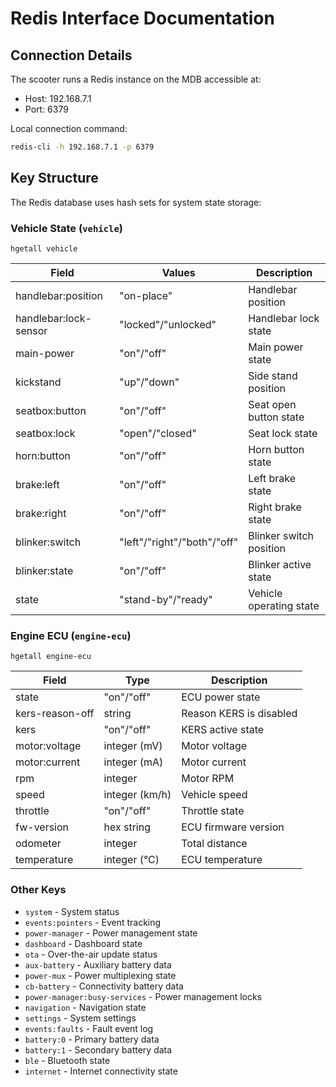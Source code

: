 # Redis Interface Documentation

## Connection Details

The scooter runs a Redis instance on the MDB accessible at:
- Host: 192.168.7.1  
- Port: 6379

Local connection command:
```bash
redis-cli -h 192.168.7.1 -p 6379
```

## Key Structure

The Redis database uses hash sets for system state storage:

### Vehicle State (`vehicle`)
```
hgetall vehicle
```

| Field | Values | Description |
|-------|---------|------------|
| handlebar:position | "on-place" | Handlebar position |
| handlebar:lock-sensor | "locked"/"unlocked" | Handlebar lock state |
| main-power | "on"/"off" | Main power state |
| kickstand | "up"/"down" | Side stand position |
| seatbox:button | "on"/"off" | Seat open button state |
| seatbox:lock | "open"/"closed" | Seat lock state |
| horn:button | "on"/"off" | Horn button state |
| brake:left | "on"/"off" | Left brake state |
| brake:right | "on"/"off" | Right brake state |
| blinker:switch | "left"/"right"/"both"/"off" | Blinker switch position |
| blinker:state | "on"/"off" | Blinker active state |
| state | "stand-by"/"ready" | Vehicle operating state |

### Engine ECU (`engine-ecu`)
```
hgetall engine-ecu
```

| Field | Type | Description |
|-------|------|-------------|
| state | "on"/"off" | ECU power state |
| kers-reason-off | string | Reason KERS is disabled |
| kers | "on"/"off" | KERS active state |
| motor:voltage | integer (mV) | Motor voltage |
| motor:current | integer (mA) | Motor current |
| rpm | integer | Motor RPM |
| speed | integer (km/h) | Vehicle speed |
| throttle | "on"/"off" | Throttle state |
| fw-version | hex string | ECU firmware version |
| odometer | integer | Total distance |
| temperature | integer (°C) | ECU temperature |

### Other Keys

- `system` - System status
- `events:pointers` - Event tracking
- `power-manager` - Power management state
- `dashboard` - Dashboard state
- `ota` - Over-the-air update status
- `aux-battery` - Auxiliary battery data
- `power-mux` - Power multiplexing state
- `cb-battery` - Connectivity battery data
- `power-manager:busy-services` - Power management locks
- `navigation` - Navigation state
- `settings` - System settings
- `events:faults` - Fault event log
- `battery:0` - Primary battery data
- `battery:1` - Secondary battery data
- `ble` - Bluetooth state
- `internet` - Internet connectivity state
